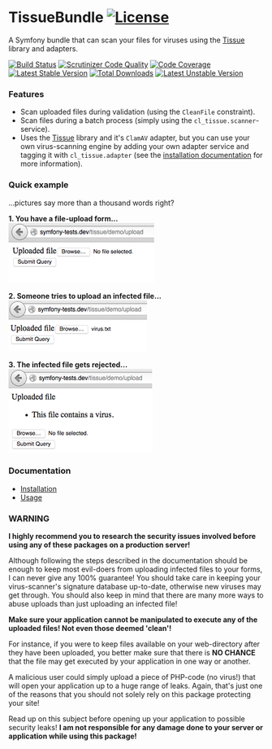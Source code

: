 # TissueBundle [![License](https://poser.pugx.org/cleentfaar/tissue-bundle/license.svg)](https://packagist.org/packages/cleentfaar/tissue-bundle)

A Symfony bundle that can scan your files for viruses using the [Tissue](https://github.com/cleentfaar/tissue) library and adapters.

[![Build Status](https://secure.travis-ci.org/cleentfaar/CLTissueBundle.svg)](http://travis-ci.org/cleentfaar/CLTissueBundle)
[![Scrutinizer Code Quality](https://scrutinizer-ci.com/g/cleentfaar/CLTissueBundle/badges/quality-score.png?b=master)](https://scrutinizer-ci.com/g/cleentfaar/CLTissueBundle/?branch=master)
[![Code Coverage](https://scrutinizer-ci.com/g/cleentfaar/CLTissueBundle/badges/coverage.png?b=master)](https://scrutinizer-ci.com/g/cleentfaar/CLTissueBundle/?branch=master)<br/>
[![Latest Stable Version](https://poser.pugx.org/cleentfaar/tissue-bundle/v/stable.svg)](https://packagist.org/packages/cleentfaar/tissue-bundle)
[![Total Downloads](https://poser.pugx.org/cleentfaar/tissue-bundle/downloads.svg)](https://packagist.org/packages/cleentfaar/tissue-bundle)
[![Latest Unstable Version](https://poser.pugx.org/cleentfaar/tissue-bundle/v/unstable.svg)](https://packagist.org/packages/cleentfaar/tissue-bundle)


### Features

- Scan uploaded files during validation (using the `CleanFile` constraint).
- Scan files during a batch process (simply using the `cl_tissue.scanner`-service).
- Uses the [Tissue](https://github.com/cleentfaar/tissue) library and it's `ClamAV` adapter, but you can use your own
virus-scanning engine by adding your own adapter service and tagging it with `cl_tissue.adapter` (see the [installation documentation](Resources/doc/installation.md)
for more information).


### Quick example

...pictures say more than a thousand words right?

**1. You have a file-upload form...**
![1. You have a file-upload form...](Resources/doc/screens/upload1.png)

**2. Someone tries to upload an infected file...**
![2. Someone tries to upload an infected file...](Resources/doc/screens/upload2.png)

**3. The infected file gets rejected...**
![3. The infected file gets rejected...](Resources/doc/screens/upload3.png)


### Documentation

- [Installation](Resources/doc/installation.md)
- [Usage](Resources/doc/usage.md)


### WARNING

**I highly recommend you to research the security issues involved before using any of these packages on a production server!**

Although following the steps described in the documentation should be enough to keep most evil-doers from uploading infected
files to your forms, I can never give any 100% guarantee! You should take care in keeping your virus-scanner's signature
database up-to-date, otherwise new viruses may get through. You should also keep in mind that there are many more ways to
abuse uploads than just uploading an infected file!

**Make sure your application cannot be manipulated to execute any of the uploaded files! Not even those deemed 'clean'!**

For instance, if you were to keep files available on your web-directory after they have been uploaded, you better
make sure that there is **NO CHANCE** that the file may get executed by your application in one way or another.

A malicious user could simply upload a piece of PHP-code (no virus!) that will open your application up to a huge range
of leaks. Again, that's just one of the reasons that you should not solely rely on this package protecting your site!

Read up on this subject before opening up your application to possible security leaks! **I am not responsible for
any damage done to your server or application while using this package!**
